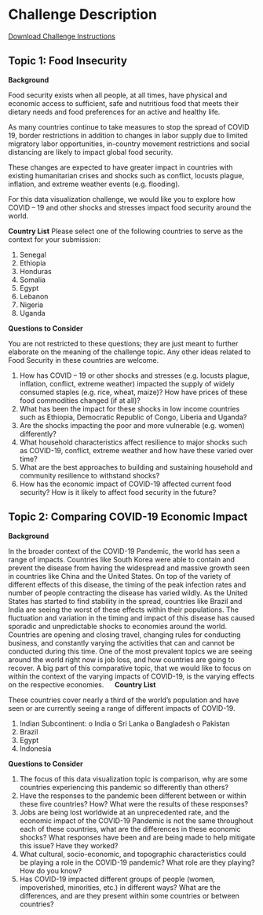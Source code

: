 # Challenge Description

[Download Challenge Instructions](https://github.com/inespancorbo/Data-Viz-Challenge/blob/master/Challenge_Instructions/Challenge_Description.docx)

## Topic 1: Food Insecurity

**Background**

Food security exists when all people, at all times, have physical and economic access to sufficient, safe and nutritious food that meets their dietary needs and food preferences for an active and healthy life. 

As many countries continue to take measures to stop the spread of COVID 19, border restrictions in addition to changes in labor supply due to limited migratory labor opportunities, in-country movement restrictions and social distancing are likely to impact global food security. 

These changes are expected to have greater impact in countries with existing humanitarian crises and shocks such as conflict, locusts plague, inflation, and extreme weather events (e.g. flooding).

For this data visualization challenge, we would like you to explore how COVID – 19 and other shocks and stresses impact food security around the world.

**Country List**
Please select one of the following countries to serve as the context for your submission: 
1.	Senegal 
2.	Ethiopia 
3.	Honduras 
4.	Somalia 
5.	Egypt 
6.	Lebanon 
7.	Nigeria 
8.	Uganda

**Questions to Consider**

You are not restricted to these questions; they are just meant to further elaborate on the meaning of the challenge topic. Any other ideas related to Food Security in these countries are welcome.

1.	How has COVID – 19 or other shocks and stresses (e.g. locusts plague, inflation, conflict, extreme weather) impacted the supply of widely consumed staples (e.g. rice, wheat, maize)? How have prices of these food commodities changed (if at all)? 
2.	What has been the impact for these shocks in low income countries such as Ethiopia, Democratic Republic of Congo, Liberia and Uganda?
3.	Are the shocks impacting the poor and more vulnerable (e.g. women) differently?
4.	What household characteristics affect resilience to major shocks such as COVID-19, conflict, extreme weather and how have these varied over time?
5.	What are the best approaches to building and sustaining household and community resilience to withstand shocks?
6.	How has the economic impact of COVID-19 affected current food security? How is it likely to affect food security in the future?
 
## Topic 2: Comparing COVID-19 Economic Impact

**Background**

In the broader context of the COVID-19 Pandemic, the world has seen a range of impacts. Countries like South Korea were able to contain and prevent the disease from having the widespread and massive growth seen in countries like China and the United States. On top of the variety of different effects of this disease, the timing of the peak infection rates and number of people contracting the disease has varied wildly. As the United States has started to find stability in the spread, countries like Brazil and India are seeing the worst of these effects within their populations.
The fluctuation and variation in the timing and impact of this disease has caused sporadic and unpredictable shocks to economies around the world. Countries are opening and closing travel, changing rules for conducting business, and constantly varying the activities that can and cannot be conducted during this time.
One of the most prevalent topics we are seeing around the world right now is job loss, and how countries are going to recover. A big part of this comparative topic, that we would like to focus on within the context of the varying impacts of COVID-19, is the varying effects on the respective economies.
 
**Country List**

These countries cover nearly a third of the world’s population and have seen or are currently seeing a range of different impacts of COVID-19.
1.	Indian Subcontinent:
o	India
o	Sri Lanka
o	Bangladesh
o	Pakistan
2.	Brazil
3.	Egypt
4.	Indonesia

**Questions to Consider**

1.	The focus of this data visualization topic is comparison, why are some countries experiencing this pandemic so differently than others?
2.	Have the responses to the pandemic been different between or within these five countries? How? What were the results of these responses?
3.	Jobs are being lost worldwide at an unprecedented rate, and the economic impact of the COVID-19 Pandemic is not the same throughout each of these countries, what are the differences in these economic shocks? What responses have been and are being made to help mitigate this issue? Have they worked?
4.	What cultural, socio-economic, and topographic characteristics could be playing a role in the COVID-19 pandemic? What role are they playing? How do you know?
5.	Has COVID-19 impacted different groups of people (women, impoverished, minorities, etc.) in different ways? What are the differences, and are they present within some countries or between countries?




